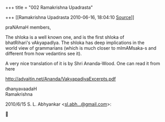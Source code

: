 +++
title = "002 Ramakrishna Upadrasta"

+++
[[Ramakrishna Upadrasta	2010-06-16, 18:04:10 [Source](https://groups.google.com/g/samskrita/c/TV7GyrUGytI)]]



praNAmaH members,

The shloka is a well known one, and is the first shloka of  
bhatRihari's vAkyapadIya. The shloka has deep implications in the  
world view of grammarians (which is much closer to mImAMsaka-s and  
different from how vedantins see it).

A very nice translation of it is by Shri Ananda-Wood. One can read it from here

<http://advaitin.net/Ananda/VakyapadiyaExcerpts.pdf>

dhanyavaadaH  
Ramakrishna

2010/6/15 S. L. Abhyankar \<[sl.abh...@gmail.com]()\>:



